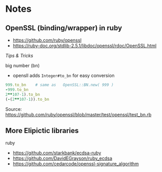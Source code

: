 # Notes


## OpenSSL (binding/wrapper) in ruby

- <https://github.com/ruby/openssl>
- <https://ruby-doc.org/stdlib-2.5.1/libdoc/openssl/rdoc/OpenSSL.html>




*Tips & Tricks*


big number (bn)

- opensll adds `Integer#to_bn` for easy conversion

``` ruby
999.to_bn    # same as   OpenSSL::BN.new( 999 )
-999.to_bn
2**107-1).to_bn
(-(2**107-1)).to_bn
```

Source: https://github.com/ruby/openssl/blob/master/test/openssl/test_bn.rb







## More Elipictic libraries

ruby

- <https://github.com/starkbank/ecdsa-ruby>
- <https://github.com/DavidEGrayson/ruby_ecdsa>
- <https://github.com/cedarcode/openssl-signature_algorithm>


